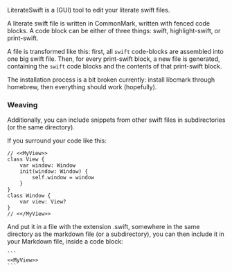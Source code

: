 LiterateSwift is a (GUI) tool to edit your literate swift files.

A literate swift file is written in CommonMark, written with fenced code blocks. A code block can be either of three things: swift, highlight-swift, or print-swift.

A file is transformed like this: first, all `swift` code-blocks are assembled into one big swift file. Then, for every print-swift block, a new file is generated, containing the `swift` code blocks and the contents of that print-swift block.

The installation process is a bit broken currently: install libcmark through homebrew, then everything should work (hopefully).

### Weaving

Additionally, you can include snippets from other swift files in subdirectories (or the same directory).

If you surround your code like this:

    // <<MyView>>
    class View {
        var window: Window
        init(window: Window) {
            self.window = window
        }
    }
    class Window {
        var view: View?
    }
    // <</MyView>>

And put it in a file with the extension .swift, somewhere in the same directory as the markdown file (or a subdirectory), you can then include it in your Markdown file, inside a code block:

    ```
    <<MyView>>
    ```
